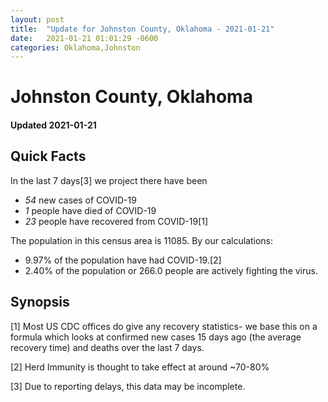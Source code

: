 ```yaml
---
layout: post
title:  "Update for Johnston County, Oklahoma - 2021-01-21"
date:   2021-01-21 01:01:29 -0600
categories: Oklahoma,Johnston
---
```


# Johnston County, Oklahoma
#### Updated 2021-01-21

## Quick Facts

In the last 7 days[3] we project there have been
- *54* new cases of COVID-19
- *1* people have died of COVID-19
- *23* people have recovered from COVID-19[1]

The population in this census area is 11085. By our calculations:
- 9.97% of the population have had COVID-19.[2]
- 2.40% of the population or 266.0 people are actively fighting the virus.

## Synopsis




[1] Most US CDC offices do give any recovery statistics- we base this on a formula which looks at confirmed new cases
15 days ago (the average recovery time) and deaths over the last 7 days.

[2] Herd Immunity is thought to take effect at around ~70-80%

[3] Due to reporting delays, this data may be incomplete.
 
    